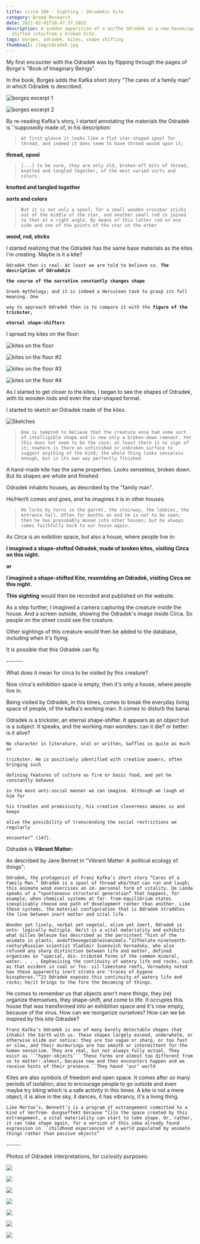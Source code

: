 ```yaml
---
title: circa 106 - Sighting - Odradekic Kite
category: Broad Research
date: 2021-02-01T10:47:37.585Z
description: A sudden apparition of a an/The Odradek in a new house/space. Shape
  shifted into/from a broken kite.
tags: borges, odradek, kites, shape shifting
thumbnail: /img/odradek.jpg
---
```

My first encounter with the Odradek was by flipping through the pages of Borge's "Book of Imaginary Beings".

In the book, Borges adds the Kafka short story "The cares of a family man" in which Odradek is described.

![borges excerpt 1](/img/screen-shot-2021-02-01-at-11.55.40.png "borges excerpt 1")

![borges excerpt 2](/img/screen-shot-2021-02-01-at-11.55.45.png "borges excerpt 2")

By re-reading Kafka's story, I started annotating the materials the Odradek is ''supposedly made of, in his description:

> `At first glance it looks like a flat star-shaped spool for thread, and indeed it does seem to have thread wound upon it;`

**thread, spool**

> `[...] to be sure, they are only old, broken-off bits of thread, knotted and tangled together, of the most varied sorts and colors.`

**knotted and tangled together**

**sorts and colors**

> `But it is not only a spool, for a small wooden crossbar sticks out of the middle of the star, and another small rod is joined to that at a right angle. By means of this latter rod on one side and one of the points of the star on the other`

**wood, rod, sticks**

I started realizing that the Odradek has the same base materials as the kites I'm creating. Maybe is it a kite?

`Odradek then is real. At least we are told to believe so. `**`The description of Odradekin`**

**`the course of the narrative constantly changes shape`**

`Greek mythology; and it is indeed a Herculean task to grasp its full meaning. One`

`way to approach Odradek then is to compare it with the `**`figure of the trickster,`**

**`eternal shape-shifters`**

I spread my kites on the floor:

![](/img/img_20210201_120545730.jpg "kites on the floor")

![](/img/img_20210201_120620115.jpg "kites on the floor #2")

![](/img/img_20210201_120626226.jpg "kites on the floor #3")

![](/img/img_20210201_120553106.jpg "kites on the floor #4")

As I started to get closer to the kites, I began to see the shapes of Odradek, with its wooden rods and even the star-shaped format.

I started to sketch an Odradek made of the kites.

![](/img/img_20210201_121642697.jpg "Sketches")

> `One is tempted to believe that the creature once had some sort of intelligible shape and is now only a broken-down remnant. Yet this does not seem to be the case; at least there is no sign of it; nowhere is there an unfinished or unbroken surface to suggest anything of the kind; the whole thing looks senseless enough, but in its own way perfectly finished.`

A hand-made kite has the same properties. Looks senseless, broken down. But its shapes are whole and finished. 

Odradek inhabits houses, as described by the "family man".

He/Her/It comes and goes, and he imagines it is in other houses.

> `He lurks by turns in the garret, the stairway, the lobbies, the entrance hall. Often for months on end he is not to be seen; then he has presumably moved into other houses; but he always comes faithfully back to our house again.`

As Circa is an exibition space, but also a house, where people live in:

**I imagined a shape-shifted Odradek, made of broken kites, visiting Circa on this night.**

**or**

**I imagined a shape-shifted Kite, resembling an Odradek, visiting Circa on this night.**

**This sighting** would then be recorded and published on the website.

As a step further, I imagined a camera capturing the creature inside the house. And a screen outside, showing the Odradek's image inside Circa. So people on the street could see the creature.

Other sightings of this creature would then be added to the database, including when it's flying.

It is possible that this Odradek can fly.

\-------

What does it mean for circa to be visited by this creature?

Now circa's exhibition space is empty, then it's only a house, where people live in.

Being visited by Odradek, in this times, comes to break the everyday living space of people, of the kafka's working man. It comes to disturb the banal.

Odradek is a trickster, an eternal shape-shifter. It appears as an object but is a subject. It speaks, and the working man wonders: can it die? or better: is it alive?

`No character in literature, oral or written, baffles us quite as much as`

`trickster. He is positively identified with creative powers, often bringing such`

`defining features of culture as fire or basic food, and yet he constantly behaves`

`in the most anti-social manner we can imagine. Although we laugh at him for`

`his troubles and promiscuity, his creative cleverness amazes us and keeps`

`alive the possibility of transcending the social restrictions we regularly`

`encounter” (147).`

Odradek is **Vibrant Matter:**

As described by Jane Bennet in "Vibrant Matter: A political ecology of things":

`Odradek, the protagonist of Franz Kafka’s short story “Cares of a Family Man.” Odradek is a spool of thread who/that can run and laugh; this animate wood exercises an im- personal form of vitality. De Landa speaks of a “spontaneous structural generation” that happens, for example, when chemical systems at far- from-equilibrium states inexplicably choose one path of development rather than another. Like these systems, the material configuration that is Odradek straddles the line between inert matter and vital life.`

`Wooden yet lively, verbal yet vegetal, alive yet inert, Odradek is onto- logically multiple. He/it is a vital materiality and exhibits what Gilles Deleuze has described as the persistent “hint of the animate in plants, andofthevegetableinanimals.”22Thelate-nineteenth-centuryRussian scientist Vladimir Ivanovich Vernadsky, who also refused any sharp distinction between life and matter, defined organisms as “special, dis- tributed forms of the common mineral, water. . . . Emphasizing the continuity of watery life and rocks, such as that evident in coal or fos- sil limestone reefs, Vernadsky noted how these apparently inert strata are ‘traces of bygone biospheres.’”23 Odradek exposes this continuity of watery life and rocks; he/it brings to the fore the becoming of things.`

He comes to remember us that objects aren't mere things, they (re) organize themselves, they shape-shift, and come to life. It occupies this house that was transformed into an exhibition space and it's now empty, because of the virus. How can we reorganize ourselves? How can we be inspired by this kite Odradek?

`Franz Kafka’s Odradek is one of many barely detectable shapes that inhabit the Earth with us. These shapes largely exceed, underwhelm, or otherwise elide our notice: they are too vague or sharp, or too fast or slow, and their murmurings are too smooth or intermittent for the human sensorium. They are real, but not always fully actual. They exist as ``‘hyper-objects’`` These forms are almost too different from us to matter: almost, because now and then encounters happen and we receive hints of their presence.``They haunt ‘our’ world`

Kites are also symbols of freedom and open space. It comes after so many periods of isolation, also to encourage people to go outside and even maybe try kiting which is a safe activity in this times. A kite is not a mere object, it is alive in the sky, it dances, it has vibrancy, it's a living thing.

`Like Morton’s, Bennett’s is a program of estrangement committed to a kind of Verfrem- dungseffekt because “[i]n the space created by this estrangement, a vital materiality can start to take shape. Or, rather, it can take shape again, for a version of this idea already found expression in ``childhood experiences of a world populated by animate things rather than passive objects”`

\------

Photos of Odradek interpretations, for curiosity purposes:

![](/img/25b324691b450108065233fd76714a0a.jpg)



![](/img/odradek2.jpg)

![](/img/download.jpeg)

![](/img/doubleodradekjeffwall-2-c6541.jpg)

![](/img/630001_1574681513-563x367_width_50.jpg)

![](/img/220px-zwirn.jpg)

![](/img/odradek.jpg)